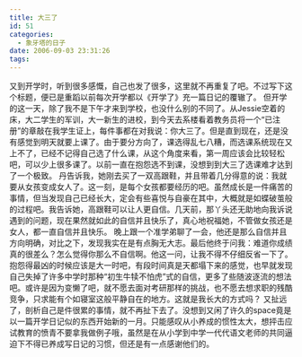 ```yaml
---
title: 大三了
id: 51
categories:
  - 象牙塔的日子
date: 2006-09-03 23:31:26
tags:
---
```


 又到开学时，听到很多感慨，自己也发了很多，这里就不再重复了吧。不过写下这个标题，便已是重蹈以前每次开学都以《开学了》充一篇日记的覆辙了。
 但开学的这一天，除了我不是下午才来到学校，也没什么别的不同了。从Jessie空着的床，大二学生的军训，大一新生的进校，到今天去系楼看着教务员将一个“已注册”的章敲在我学生证上，每件事都在对我说：你大三了。但是直到现在，还是没有感觉到明天就要上课了。由于要分方向了，课选得乱七八糟，而选课系统现在又上不了，已经不记得自己选了什么课，从这个角度来看，第一周应该会比较轻松吧，可以少上很多课了。以前一直在抱怨选不到课，没想到到大三了选课难才达到了一个极致。
 丹告诉我，她刚去买了一双高跟鞋，并且带着几分得意的说：我就要从女孩变成女人了。这一刻，是每个女孩都要经历的吧。虽然成长是一件痛苦的事情，但当发现自己已经长大，定会有些喜悦与自豪在其中，大概就是如蝶破茧般的过程吧。我告诉她，高跟鞋可以让人更自信。几天前，那丫头还无助地向我诉说遇到的问题，现在果然就如此的自信并且快乐了，真心地祝福她，不管做女孩还是女人，都一直自信并且快乐。
 晚上跟一个准学弟聊了一会，他还是那么自信并且方向明确，对比之下，发现我实在是有点胸无大志。最后他终于问我：难道你成绩真的很差么？怎么觉得你那么不自信啊。他这一问，让我不得不仔细反省一下了。抱怨得最凶的时候应该是大一时吧，有段时间真是天都塌下来的感觉，也早就发现自己失掉了许多中学时那种“初生牛犊不怕虎”式的自信，更多了些随波逐流的想法吧。或许是因为变懒了吧，就不愿去面对考研那样的挑战，也不愿去想求职的残酷竞争，只求能有个如寝室这般平静自在的地方。这就是我长大的方式吗？
 又扯远了，剖析自己是件很累的事情，就不再扯下去了。没想到又闲了许久的space竟是以一篇开学日记似的东西开始新的一月。只能感叹从小养成的惯性太大，想抨击应试教育的愤青不要拿我做例子哦，虽然是在从小学到中学一代代语文老师的共同逼迫下不得已养成写日记的习惯，但还是有一点感谢他们的。
